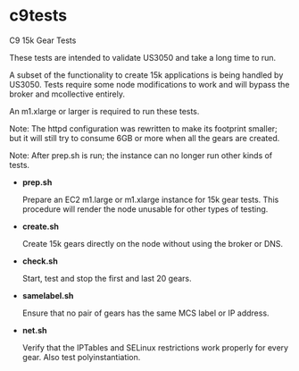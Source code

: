 c9tests
=======

C9 15k Gear Tests

These tests are intended to validate US3050 and take a long time to
run.

A subset of the functionality to create 15k applications is being
handled by US3050.  Tests require some node modifications to work and
will bypass the broker and mcollective entirely.

An m1.xlarge or larger is required to run these tests.

Note: The httpd configuration was rewritten to make its footprint
smaller; but it will still try to consume 6GB or more when all the
gears are created.

Note: After prep.sh is run; the instance can no longer run other kinds
of tests.


* __prep.sh__

  Prepare an EC2 m1.large or m1.xlarge instance for 15k gear tests.
  This procedure will render the node unusable for other types of
  testing.

* __create.sh__

  Create 15k gears directly on the node without using the broker or
  DNS.

* __check.sh__

  Start, test and stop the first and last 20 gears.

* __samelabel.sh__

  Ensure that no pair of gears has the same MCS label or IP address.

* __net.sh__

  Verify that the IPTables and SELinux restrictions work properly for
  every gear.  Also test polyinstantiation.
